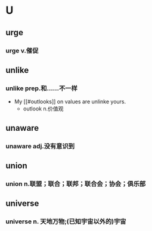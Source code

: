 
# U

## urge

### urge v.催促

## unlike

### unlike prep.和……不一样

- My [[#outlooks]] on values are unlinke yours.
	- outlook n.价值观

## unaware

### unaware adj.没有意识到

## union

### union n.联盟；联合；联邦；联合会；协会；俱乐部  

## universe
### universe n. 天地万物;(已知宇宙以外的)宇宙
